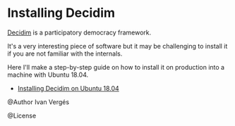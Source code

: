 Installing Decidim
==================

[Decidim](https://github.com/decidim/decidim) is a participatory democracy framework.

It's a very interesting piece of software but it may be challenging to install it if you are not familiar with the internals.

Here I'll make a step-by-step guide on how to install it on production into a machine with Ubuntu 18.04.

- [Installing Decidim on Ubuntu 18.04](decidim-bionic.md)

@Author
Ivan Vergés

@License

